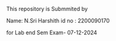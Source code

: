 This repository is Submmited by 

Name: N.Sri Harshith
id no : 2200090170

 for Lab end Sem Exam- 07-12-2024
